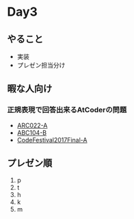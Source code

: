 # Day3

## やること
- 実装
- プレゼン担当分け

## 暇な人向け
### 正規表現で回答出来るAtCoderの問題
- [ARC022-A](https://beta.atcoder.jp/contests/arc022/tasks/arc022_1)
- [ABC104-B](https://beta.atcoder.jp/contests/abc104/tasks/abc104_b)
- [CodeFestival2017Final-A](https://beta.atcoder.jp/contests/cf17-final/tasks/cf17_final_a)

## プレゼン順

1. p
2. t
3. h
4. k
5. m
